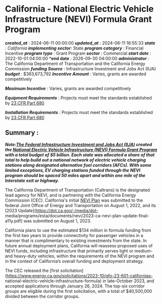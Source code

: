 # California - National Electric Vehicle Infrastructure (NEVI) Formula Grant Program 
 ***created_at*** : 2024-06-11 00:00:00 
 ***updated_at*** : 2024-06-11 16:55:33 
 ***state** : California 
 **implementing sector***: State 
 ***program category*** : Financial Incentive 
 ***program type*** : Grant Program 
 ***sector*** : Commercial 
 ***start date*** : 2022-10-01 04:00:00 
 ***end date** : 2026-09-30 04:00:00 
 ***administrator*** : The California Department of Transportation and the California Energy Commission 
 ***funding Source*** : Infrastructure Investment and Jobs Act (IIJA) 
 ***budget*** : $383,673,792 
 ***Incentive Amount*** : Varies, grants are awarded competitively

 
 ***Maximum Incentive*** : Varies, grants are awarded competitively

 
 ***Equipment Requirements*** : Projects must meet the standards established by [23 CFR Part
680](https://www.govinfo.gov/content/pkg/FR-2023-02-28/pdf/2023-03500.pdf)

 
 ***Installation Requirements*** : Projects must meet the standards established by [23 CFR Part
680](https://www.govinfo.gov/content/pkg/FR-2023-02-28/pdf/2023-03500.pdf)

 
 ## Summary : 
 **_Note:[The Federal Infrastructure Investment and Jobs Act
(IIJA)](https://www.congress.gov/117/plaws/publ58/PLAW-117publ58.pdf#page=993)
created the [National Electric Vehicle Infrastructure (NEVI) Formula Grant
Program](https://www.fhwa.dot.gov/environment/nevi/) with a total budget of $5
billion. Each state was allocated a share of that total to help build out a
national network of electric vehicle charging stations along designated
alternative fuel corridors (AFCs). With some limited exceptions, EV charging
stations funded through the NEVI program should be spaced 50 miles apart and
within one mile of the Interstate exit or highway._**

The California Department of Transportation (Caltrans) is the designated lead
agency for NEVI, and is partnering with the California Energy Commission
(CEC). California's initial [NEVI
Plan](https://efiling.energy.ca.gov/GetDocument.aspx?tn=244314&DocumentContentId=78373)
was submitted to the federal Joint Office of Energy and Transportation on
August 1, 2022, and its [2023 Update](https://dot.ca.gov/-/media/dot-
media/programs/esta/documents/nevi/2023-ca-nevi-plan-update-final-a11y.pdf)
was submitted on August 1, 2023.

California plans to use the estimated $134 million in formula funding from the
first two years to provide connectivity for passenger vehicles in a manner
that is complimentary to existing investments from the state. In future annual
deployment plans, California will reassess proposed uses of NEVI funds,
including infrastructure that primarily serves light or medium- and heavy-duty
vehicles, within the requirements of the NEVI program and in the context of
California’s overall funding and deployment strategy.

The CEC released the [first
solicitation](https://www.energy.ca.gov/solicitations/2023-10/gfo-23-601-californias-
national-electric-vehicle-infrastructure-formula) in late-October 2023, and
accepted applications through January 26, 2024. The top-six corridor groups
are eligible during the first solicitation, with a total of $40,500,000
divided between the corridor groups.

  

 
 